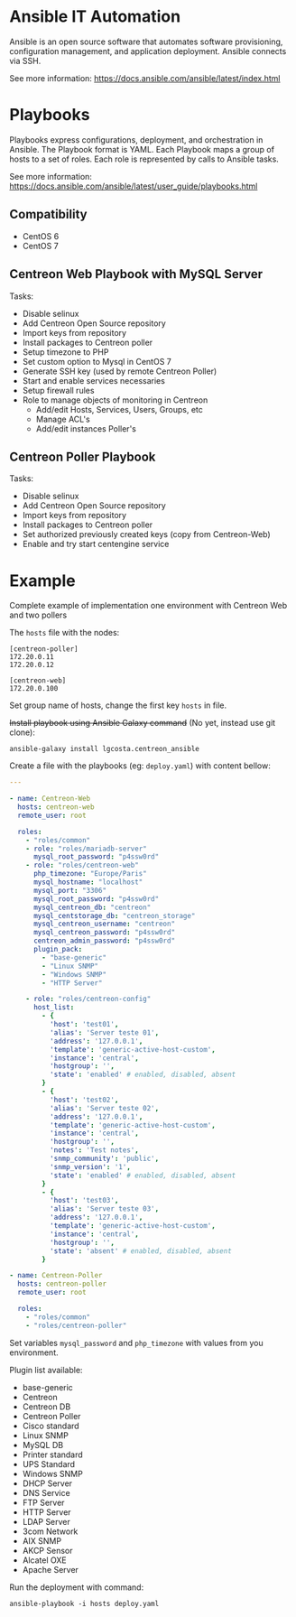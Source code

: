 Ansible IT Automation
=====================

Ansible is an open source software that automates software provisioning, configuration management, and application deployment. Ansible connects via SSH.

See more information: https://docs.ansible.com/ansible/latest/index.html

Playbooks
=========

Playbooks express configurations, deployment, and orchestration in Ansible. The Playbook format is YAML. Each Playbook maps a group of hosts to a set of roles. Each role is represented by calls to Ansible tasks.

See more information: https://docs.ansible.com/ansible/latest/user_guide/playbooks.html

Compatibility
-------------

* CentOS 6
* CentOS 7

Centreon Web Playbook with MySQL Server
---------------------------------------

Tasks:

* Disable selinux
* Add Centreon Open Source repository
* Import keys from repository
* Install packages to Centreon poller
* Setup timezone to PHP
* Set custom option to Mysql in CentOS 7
* Generate SSH key (used by remote Centreon Poller)
* Start and enable services necessaries
* Setup firewall rules
* Role to manage objects of monitoring in Centreon
  - Add/edit Hosts, Services, Users, Groups, etc
  - Manage ACL's
  - Add/edit instances Poller's

Centreon Poller Playbook
------------------------

Tasks:

* Disable selinux
* Add Centreon Open Source repository
* Import keys from repository
* Install packages to Centreon poller
* Set authorized previously created keys (copy from Centreon-Web)
* Enable and try start centengine service

Example
=======

Complete example of implementation one environment with Centreon Web and two pollers

The `hosts` file with the nodes:

```
[centreon-poller]
172.20.0.11
172.20.0.12

[centreon-web]
172.20.0.100
```

Set group name of hosts, change the first key `hosts` in file.

<del>Install playbook using Ansible Galaxy command</del> (No yet, instead use git clone):
```
ansible-galaxy install lgcosta.centreon_ansible
```

Create a file with the playbooks (eg: `deploy.yaml`) with content bellow:
```yaml
---

- name: Centreon-Web
  hosts: centreon-web
  remote_user: root

  roles:
    - "roles/common"
    - role: "roles/mariadb-server"
      mysql_root_password: "p4ssw0rd"
    - role: "roles/centreon-web"
      php_timezone: "Europe/Paris"
      mysql_hostname: "localhost"
      mysql_port: "3306"
      mysql_root_password: "p4ssw0rd"
      mysql_centreon_db: "centreon"
      mysql_centstorage_db: "centreon_storage"
      mysql_centreon_username: "centreon"
      mysql_centreon_password: "p4ssw0rd"
      centreon_admin_password: "p4ssw0rd"
      plugin_pack:
        - "base-generic"
        - "Linux SNMP"
        - "Windows SNMP"
        - "HTTP Server"

    - role: "roles/centreon-config"
      host_list:
        - {
          'host': 'test01',
          'alias': 'Server teste 01',
          'address': '127.0.0.1',
          'template': 'generic-active-host-custom',
          'instance': 'central',
          'hostgroup': '',
          'state': 'enabled' # enabled, disabled, absent
        }
        - {
          'host': 'test02',
          'alias': 'Server teste 02',
          'address': '127.0.0.1',
          'template': 'generic-active-host-custom',
          'instance': 'central',
          'hostgroup': '',
          'notes': 'Test notes',
          'snmp_community': 'public',
          'snmp_version': '1',
          'state': 'enabled' # enabled, disabled, absent
        }
        - {
          'host': 'test03',
          'alias': 'Server teste 03',
          'address': '127.0.0.1',
          'template': 'generic-active-host-custom',
          'instance': 'central',
          'hostgroup': '',
          'state': 'absent' # enabled, disabled, absent
        }

- name: Centreon-Poller
  hosts: centreon-poller
  remote_user: root

  roles:
    - "roles/common"
    - "roles/centreon-poller"

```

Set variables `mysql_password` and `php_timezone` with values from you environment.

Plugin list available:
  - base-generic
  - Centreon
  - Centreon DB
  - Centreon Poller
  - Cisco standard
  - Linux SNMP
  - MySQL DB
  - Printer standard
  - UPS Standard
  - Windows SNMP
  - DHCP Server
  - DNS Service
  - FTP Server
  - HTTP Server
  - LDAP Server
  - 3com Network
  - AIX SNMP
  - AKCP Sensor
  - Alcatel OXE
  - Apache Server

Run the deployment with command:
```
ansible-playbook -i hosts deploy.yaml
```

